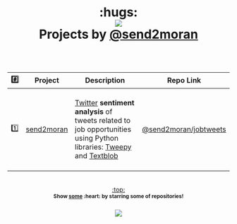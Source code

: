 <h1 align="center">:hugs:<br><a href="https://github.com/send2moran"><img src="https://awesome.re/badge.svg"/></a> <br>Projects by <a href="https://github.com/send2moran">@send2moran</a>
  </h1>
<br><br>

| :hash: | Project | Description | Repo Link |
|:--------:|---------|-------------|-----------|
| :one: | [send2moran](https://send2moran.github.io/)| <br> [Twitter](https://twitter.com/send2moran) **sentiment analysis** of tweets related to job opportunities using Python libraries: [Tweepy](https://github.com/send2moran#libraries-used) and [Textblob](https://github.com/send2moran/#libraries-used) <br><br> | [@send2moran/jobtweets](https://github.com/send2moran) |


<p align="center"><br><a href="#hugs-projects-by-send2moran--">:top:</a><br><sup><strong>Show <a href="https://github.com/send2moran?tab=repositories">some</a>&nbsp;:heart:&nbsp;by starring some of repositories!<strong></sup><br><br><a href="https://github.com/send2moran/"><img src="https://img.shields.io/github/followers/send2moran.svg?label=Follow%20@send2moran&style=social"> </a><br></p>
